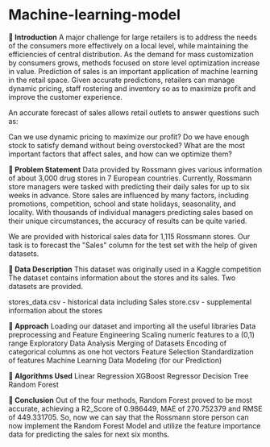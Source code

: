 # Machine-learning-model
**📖 Introduction**
A major challenge for large retailers is to address the needs of the consumers more effectively on a local level, while maintaining the efficiencies of central distribution. As the demand for mass customization by consumers grows, methods focused on store level optimization increase in value. Prediction of sales is an important application of machine learning in the retail space. Given accurate predictions, retailers can manage dynamic pricing, staff rostering and inventory so as to maximize profit and improve the customer experience.

An accurate forecast of sales allows retail outlets to answer questions such as:

Can we use dynamic pricing to maximize our profit?
Do we have enough stock to satisfy demand without being overstocked?
What are the most important factors that affect sales, and how can we optimize them?

**📖 Problem Statement**
Data provided by Rossmann gives various information of about 3,000 drug stores in 7 European countries. Currently, Rossmann store managers were tasked with predicting their daily sales for up to six weeks in advance. Store sales are influenced by many factors, including promotions, competition, school and state holidays, seasonality, and locality. With thousands of individual managers predicting sales based on their unique circumstances, the accuracy of results can be quite varied.

We are provided with historical sales data for 1,115 Rossmann stores. Our task is to forecast the "Sales" column for the test set with the help of given datasets.

**📖 Data Description**
This dataset was originally used in a Kaggle competition The dataset contains information about the stores and its sales. Two datasets are provided.

stores_data.csv - historical data including Sales
store.csv - supplemental information about the stores

**📖 Approach**
Loading our dataset and importing all the useful libraries
Data preprocessing and Feature Engineering
Scaling numeric features to a (0,1) range
Exploratory Data Analysis
Merging of Datasets
Encoding of categorical columns as one hot vectors
Feature Selection
Standardization of features
Machine Learning Data Modeling (for our Prediction)

**📖 Algorithms Used**
Linear Regression
XGBoost Regressor
Decision Tree
Random Forest

**📖 Conclusion**
Out of the four methods, Random Forest proved to be most accurate, achieving a R2_Score of 0.986449, MAE of 270.752379 and RMSE of 449.331705.
So, now we can say that the Rossmann store person can now implement the Random Forest Model and utilize the feature importance data for predicting the sales for next six months.
